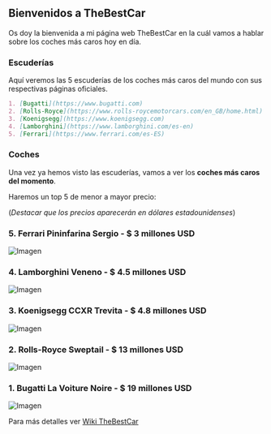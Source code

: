 ## Bienvenidos a TheBestCar

Os doy la bienvenida a mi página web TheBestCar en la cuál vamos a hablar sobre los coches más caros hoy en día.

### Escuderías

Aquí veremos las 5 escuderías de los coches más caros del mundo con sus respectivas páginas oficiales.

```markdown
1. [Bugatti](https://www.bugatti.com)
2. [Rolls-Royce](https://www.rolls-roycemotorcars.com/en_GB/home.html)
3. [Koenigsegg](https://www.koenigsegg.com)
4. [Lamborghini](https://www.lamborghini.com/es-en)
5. [Ferrari](https://www.ferrari.com/es-ES)
```

### Coches

Una vez ya hemos visto las escuderías, vamos a ver los **coches más caros del momento**.

Haremos un top 5 de menor a mayor precio:

(*Destacar que los precios aparecerán en dólares estadounidenses*)


### 5. Ferrari Pininfarina Sergio - $ 3 millones USD
![Imagen](https://wroom.ru/i/cars2/pininfarina_sergio_1.jpg)
### 4. Lamborghini Veneno - $ 4.5 millones USD
![Imagen](https://static.wixstatic.com/media/16ed66_a92857383fbe40949072ccd0cd75277d~mv2.jpg/v1/fill/w_739,h_500,al_c,q_90/16ed66_a92857383fbe40949072ccd0cd75277d~mv2.webp)
### 3. Koenigsegg CCXR Trevita - $ 4.8 millones USD
![Imagen](https://static.wixstatic.com/media/16ed66_d05413f25d9f44368a9905f8b37cbe56~mv2.jpg/v1/fill/w_739,h_500,al_c,q_90/16ed66_d05413f25d9f44368a9905f8b37cbe56~mv2.webp)
### 2. Rolls-Royce Sweptail - $ 13 millones USD
![Imagen](https://static.wixstatic.com/media/16ed66_ded59c82866d475f8cb034e2a74844a6~mv2.jpg/v1/fill/w_740,h_416,al_c,q_90,usm_0.66_1.00_0.01/16ed66_ded59c82866d475f8cb034e2a74844a6~mv2.webp)
### 1. Bugatti La Voiture Noire - $ 19 millones USD
![Imagen](https://static.wixstatic.com/media/16ed66_755fd26cf78b45c5a081ef8b7703cd18~mv2.jpg/v1/fill/w_740,h_372,al_c,q_90,usm_0.66_1.00_0.01/16ed66_755fd26cf78b45c5a081ef8b7703cd18~mv2.webp)

Para más detalles ver [Wiki TheBestCar](https://github.com/AntonioRodriguez2002/TestingWiki/wiki)
